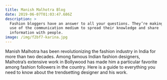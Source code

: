 ```yaml
---
title: Manish Malhotra Blog
date: 2019-06-07T01:03:47.686Z
description: >
  Fashion bloggers have an answer to all your questions. They’re making great
  use of the communication medium to spread their knowledge and share
  information with people.
image: /img/f2bf7-karina.jpg
---
```

Manish Malhotra has been revolutionizing the fashion industry in India for more than two decades. Among famous Indian fashion designers, Malhotra’s extensive work in Bollywood has made him a particular favorite among fashion followers in the country. Here is a guide to everything you need to know about the trendsetting designer and his work.
